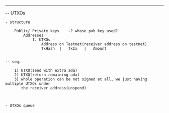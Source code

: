 ---------------------------------------------------------------------------------------------
-- UTXOs

    - structure

        Public/ Private keys    -? whose pub key used?
            Addresses
                1. UTXOs -
                    Address on Testnet(receiver address on testnet)
                    TxHash  |   TxIx   |   Amount


    -- seq:

        1) UTXO(send with extra ada)
        2) UTXO(return remaining ada)
        3) whole operation can be not signed at all, we just having multiple UTXOs under
           the receiver address(unspend)



    - UTXOs queue
